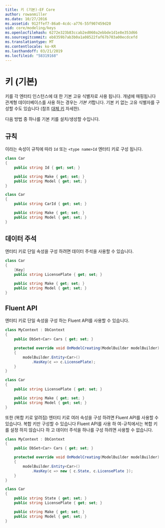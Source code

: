 ```yaml
---
title: 키 (기본)-EF Core
author: rowanmiller
ms.date: 10/27/2016
ms.assetid: 912ffef7-86a0-4cdc-a776-55f907459d20
uid: core/modeling/keys
ms.openlocfilehash: 6272e323b83ccab2ed060a2ebbde1d1e8e353d66
ms.sourcegitcommit: eb8359b7ab3b0a1a08522faf67b703a00ecdcefd
ms.translationtype: MT
ms.contentlocale: ko-KR
ms.lasthandoff: 03/21/2019
ms.locfileid: "58319168"
---
```

# <a name="keys-primary"></a>키 (기본)

키를 각 엔터티 인스턴스에 대 한 기본 고유 식별자로 사용 됩니다. 개념에 매핑됩니다 관계형 데이터베이스를 사용 하는 경우는 *기본 키*합니다. 기본 키 없는 고유 식별자를 구성할 수도 있습니다 (참조 [대체 키](alternate-keys.md) 자세한). 

다음 방법 중 하나를 기본 키를 설치/생성할 수입니다.

## <a name="conventions"></a>규칙

이라는 속성이 규칙에 따라 `Id` 또는 `<type name>Id` 엔터티 키로 구성 됩니다.

<!-- [!code-csharp[Main](samples/core/Modeling/Conventions/Samples/KeyId.cs?highlight=3)] -->
``` csharp
class Car
{
    public string Id { get; set; }

    public string Make { get; set; }
    public string Model { get; set; }
}
```

<!-- [!code-csharp[Main](samples/core/Modeling/Conventions/Samples/KeyTypeNameId.cs?highlight=3)] -->
``` csharp
class Car
{
    public string CarId { get; set; }

    public string Make { get; set; }
    public string Model { get; set; }
}
```

## <a name="data-annotations"></a>데이터 주석

엔터티 키로 단일 속성을 구성 하려면 데이터 주석을 사용할 수 있습니다.

<!-- [!code-csharp[Main](samples/core/Modeling/DataAnnotations/Samples/KeySingle.cs?highlight=3,4)] -->
``` csharp
class Car
{
    [Key]
    public string LicensePlate { get; set; }

    public string Make { get; set; }
    public string Model { get; set; }
}
```

## <a name="fluent-api"></a>Fluent API

엔터티 키로 단일 속성을 구성 하는 Fluent API를 사용할 수 있습니다.

<!-- [!code-csharp[Main](samples/core/Modeling/FluentAPI/Samples/KeySingle.cs?highlight=7,8)] -->
``` csharp
class MyContext : DbContext
{
    public DbSet<Car> Cars { get; set; }

    protected override void OnModelCreating(ModelBuilder modelBuilder)
    {
        modelBuilder.Entity<Car>()
            .HasKey(c => c.LicensePlate);
    }
}

class Car
{
    public string LicensePlate { get; set; }

    public string Make { get; set; }
    public string Model { get; set; }
}
```

또한 (복합 키로 알려짐) 엔터티 키로 여러 속성을 구성 하려면 Fluent API를 사용할 수 있습니다. 복합 키만 구성할 수 있습니다 Fluent API를 사용 하 여-규칙에서는 복합 키를 설정 하지 않습니다 하 고 데이터 주석을 하나를 구성 하려면 사용할 수 없습니다.

<!-- [!code-csharp[Main](samples/core/Modeling/FluentAPI/Samples/KeyComposite.cs?highlight=7,8)] -->
``` csharp
class MyContext : DbContext
{
    public DbSet<Car> Cars { get; set; }

    protected override void OnModelCreating(ModelBuilder modelBuilder)
    {
        modelBuilder.Entity<Car>()
            .HasKey(c => new { c.State, c.LicensePlate });
    }
}

class Car
{
    public string State { get; set; }
    public string LicensePlate { get; set; }

    public string Make { get; set; }
    public string Model { get; set; }
}
```
